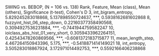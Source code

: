 SWING vs. BEBOP, (N = 106 vs. 138)
Rank, Feature, Mean (class), Mean (others), Significance (t-test), Cohen's D
3, int_bigram_entropy, 5.829245283018868, 5.137898550724637, ***, 0.5938162681602868
8, fuzzyint_hist_06_step_down, 0.22160377358490568, 0.3094927536231884, ***, -0.7441944759582247
10, ioiclass_abs_hist_01_very_short, 0.3059433962264151, 0.42543478260869566, ***, -0.6081372183715877
11, mean_length_step, 4.467264150943396, 5.175, ***, -0.5418871414149021
18, int_entropy, 3.505283018867924, 3.172971014492753, ***, 0.5592166406238868
